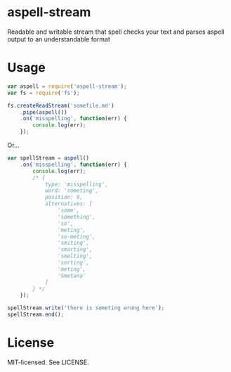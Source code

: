 aspell-stream
=============

Readable and writable stream that spell checks your text and parses aspell output to an understandable format

Usage
=====

```js
var aspell = require('aspell-stream');
var fs = require('fs');

fs.createReadStream('somefile.md')
    .pipe(aspell())
    .on('misspelling', function(err) {
        console.log(err);
    });
```
Or...

```js
var spellStream = aspell()
    .on('misspelling', function(err) {
        console.log(err);
        /* {
            type: 'misspelling',
            word: 'someting',
            position: 9,
            alternatives: [
                'some',
                'something',
                'so',
                'meting',
                'so-meting',
                'smiting',
                'smarting',
                'smelting',
                'sorting',
                'meting',
                'Smetana'
            ]
        } */
    });

spellStream.write('there is someting wrong here');
spellStream.end();
```

License
=======

MIT-licensed. See LICENSE.
